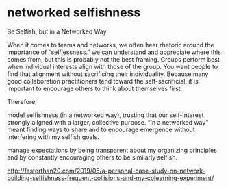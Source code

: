 # networked selfishness

Be Selfish, but in a Networked Way

When it comes to teams and networks, we often hear rhetoric around the importance of “selflessness.” we can understand and appreciate where this comes from, but this is probably not the best framing. Groups perform best when individual interests align with those of the group. You want people to find that alignment without sacrificing their individuality. Because many good collaboration practitioners tend toward the self-sacrificial, it is important to encourage others to think about themselves first.

Therefore,

model selfishness (in a networked way), trusting that our self-interest strongly aligned with a larger, collective purpose. “In a networked way” meant finding ways to share and to encourage emergence without interfering with my selfish goals.

manage expectations by being transparent about my organizing principles and by constantly encouraging others to be similarly selfish.

http://fasterthan20.com/2019/05/a-personal-case-study-on-network-building-selfishness-frequent-collisions-and-my-colearning-experiment/
